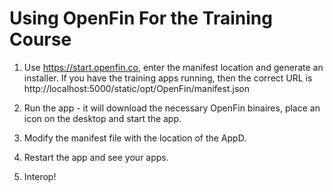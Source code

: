 # Using OpenFin For the Training Course

1. Use https://start.openfin.co, enter the manifest location and generate an installer. If you have the training apps running, then the correct URL is http://localhost:5000/static/opt/OpenFin/manifest.json

2. Run the app - it will download the necessary OpenFin binaires, place an icon on the desktop and start the app.

3. Modify the manifest file with the location of the AppD.

4. Restart the app and see your apps.

5. Interop!
